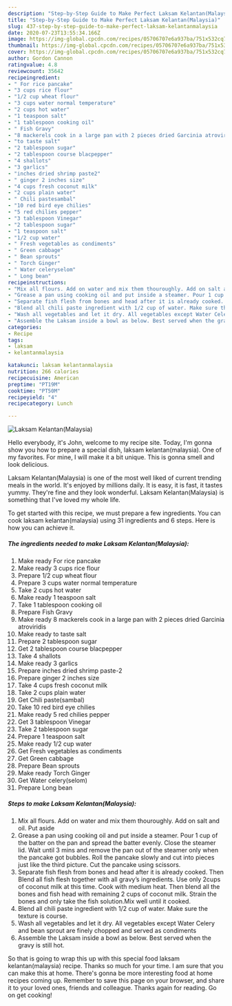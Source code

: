 ```yaml
---
description: "Step-by-Step Guide to Make Perfect Laksam Kelantan(Malaysia)"
title: "Step-by-Step Guide to Make Perfect Laksam Kelantan(Malaysia)"
slug: 437-step-by-step-guide-to-make-perfect-laksam-kelantanmalaysia
date: 2020-07-23T13:55:34.166Z
image: https://img-global.cpcdn.com/recipes/05706707e6a937ba/751x532cq70/laksam-kelantanmalaysia-recipe-main-photo.jpg
thumbnail: https://img-global.cpcdn.com/recipes/05706707e6a937ba/751x532cq70/laksam-kelantanmalaysia-recipe-main-photo.jpg
cover: https://img-global.cpcdn.com/recipes/05706707e6a937ba/751x532cq70/laksam-kelantanmalaysia-recipe-main-photo.jpg
author: Gordon Cannon
ratingvalue: 4.8
reviewcount: 35642
recipeingredient:
- " For rice pancake"
- "3 cups rice flour"
- "1/2 cup wheat flour"
- "3 cups water normal temperature"
- "2 cups hot water"
- "1 teaspoon salt"
- "1 tablespoon cooking oil"
- " Fish Gravy"
- "8 mackerels cook in a large pan with 2 pieces dried Garcinia atroviridis"
- "to taste salt"
- "2 tablespoon sugar"
- "2 tablespoon course blacpepper"
- "4 shallots"
- "3 garlics"
- "inches dried shrimp paste2"
- " ginger 2 inches size"
- "4 cups fresh coconut milk"
- "2 cups plain water"
- " Chili pastesambal"
- "10 red bird eye chilies"
- "5 red chilies pepper"
- "3 tablespoon Vinegar"
- "2 tablespoon sugar"
- "1 teaspoon salt"
- "1/2 cup water"
- " Fresh vegetables as condiments"
- " Green cabbage"
- " Bean sprouts"
- " Torch Ginger"
- " Water celeryselom"
- " Long bean"
recipeinstructions:
- "Mix all flours. Add on water and mix them thouroughly. Add on salt and oil. Put aside"
- "Grease a pan using cooking oil and put inside a steamer. Pour 1 cup of the batter on the pan and spread the batter evenly. Close the steamer lid. Wait until 3 mins and remove the pan out of the steamer only when the pancake got bubbles. Roll the pancake slowly and cut into pieces just like the third picture. Cut the pancake using scissors."
- "Separate fish flesh from bones and head after it is already cooked. Then Blend all fish flesh together with all gravy’s ingredients. Use only 2cups of coconut milk at this time. Cook with medium heat. Then blend all the bones and fish head with remaining 2 cups of coconut milk. Strain the bones and only take the fish solution.Mix well until it cooked."
- "Blend all chili paste ingredient with 1/2 cup of water. Make sure the texture is course."
- "Wash all vegetables and let it dry. All vegetables except Water Celery and bean sprout are finely chopped and served as condiments"
- "Assemble the Laksam inside a bowl as below. Best served when the gravy is still hot."
categories:
- Recipe
tags:
- laksam
- kelantanmalaysia

katakunci: laksam kelantanmalaysia 
nutrition: 266 calories
recipecuisine: American
preptime: "PT19M"
cooktime: "PT50M"
recipeyield: "4"
recipecategory: Lunch

---
```



![Laksam Kelantan(Malaysia)](https://img-global.cpcdn.com/recipes/05706707e6a937ba/751x532cq70/laksam-kelantanmalaysia-recipe-main-photo.jpg)

Hello everybody, it's John, welcome to my recipe site. Today, I'm gonna show you how to prepare a special dish, laksam kelantan(malaysia). One of my favorites. For mine, I will make it a bit unique. This is gonna smell and look delicious.



Laksam Kelantan(Malaysia) is one of the most well liked of current trending meals in the world. It's enjoyed by millions daily. It is easy, it is fast, it tastes yummy. They're fine and they look wonderful. Laksam Kelantan(Malaysia) is something that I've loved my whole life.


To get started with this recipe, we must prepare a few ingredients. You can cook laksam kelantan(malaysia) using 31 ingredients and 6 steps. Here is how you can achieve it.

<!--inarticleads1-->

##### The ingredients needed to make Laksam Kelantan(Malaysia):

1. Make ready  For rice pancake
1. Make ready 3 cups rice flour
1. Prepare 1/2 cup wheat flour
1. Prepare 3 cups water normal temperature
1. Take 2 cups hot water
1. Make ready 1 teaspoon salt
1. Take 1 tablespoon cooking oil
1. Prepare  Fish Gravy
1. Make ready 8 mackerels cook in a large pan with 2 pieces dried Garcinia atroviridis
1. Make ready to taste salt
1. Prepare 2 tablespoon sugar
1. Get 2 tablespoon course blacpepper
1. Take 4 shallots
1. Make ready 3 garlics
1. Prepare inches dried shrimp paste-2
1. Prepare  ginger 2 inches size
1. Take 4 cups fresh coconut milk
1. Take 2 cups plain water
1. Get  Chili paste(sambal)
1. Take 10 red bird eye chilies
1. Make ready 5 red chilies pepper
1. Get 3 tablespoon Vinegar
1. Take 2 tablespoon sugar
1. Prepare 1 teaspoon salt
1. Make ready 1/2 cup water
1. Get  Fresh vegetables as condiments
1. Get  Green cabbage
1. Prepare  Bean sprouts
1. Make ready  Torch Ginger
1. Get  Water celery(selom)
1. Prepare  Long bean




<!--inarticleads2-->

##### Steps to make Laksam Kelantan(Malaysia):

1. Mix all flours. Add on water and mix them thouroughly. Add on salt and oil. Put aside
1. Grease a pan using cooking oil and put inside a steamer. Pour 1 cup of the batter on the pan and spread the batter evenly. Close the steamer lid. Wait until 3 mins and remove the pan out of the steamer only when the pancake got bubbles. Roll the pancake slowly and cut into pieces just like the third picture. Cut the pancake using scissors.
1. Separate fish flesh from bones and head after it is already cooked. Then Blend all fish flesh together with all gravy’s ingredients. Use only 2cups of coconut milk at this time. Cook with medium heat. Then blend all the bones and fish head with remaining 2 cups of coconut milk. Strain the bones and only take the fish solution.Mix well until it cooked.
1. Blend all chili paste ingredient with 1/2 cup of water. Make sure the texture is course.
1. Wash all vegetables and let it dry. All vegetables except Water Celery and bean sprout are finely chopped and served as condiments
1. Assemble the Laksam inside a bowl as below. Best served when the gravy is still hot.




So that is going to wrap this up with this special food laksam kelantan(malaysia) recipe. Thanks so much for your time. I am sure that you can make this at home. There's gonna be more interesting food at home recipes coming up. Remember to save this page on your browser, and share it to your loved ones, friends and colleague. Thanks again for reading. Go on get cooking!
